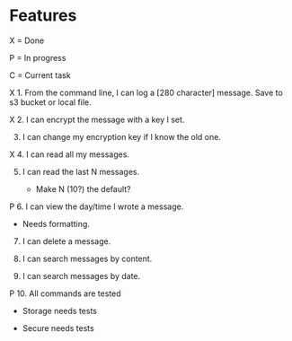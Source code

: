 # Features

X = Done

P = In progress

C = Current task

X 1. From the command line, I can log a [280 character] message. Save to s3 bucket or local file.

X 2. I can encrypt the message with a key I set.

3. I can change my encryption key if I know the old one.

X 4. I can read all my messages.

5. I can read the last N messages.

    * Make N (10?) the default?

P 6. I can view the day/time I wrote a message.

   * Needs formatting.

7. I can delete a message.

8. I can search messages by content.

9. I can search messages by date.

P 10. All commands are tested

   * Storage needs tests
    
   * Secure needs tests
